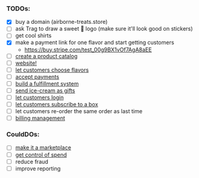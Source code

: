 ### TODOs:

 - [x] buy a domain (airborne-treats.store)
 - [ ] ask Trag to draw a sweet 🍦 logo (make sure it'll look good on stickers)
 - [ ] get cool shirts
 - [x] make a payment link for one flavor and start getting customers
   - https://buy.stripe.com/test_00g9BX1vOf7AgA8aEE
 - [ ] [create a product catalog](./steps/00-add-products.md)
 - [ ] [website!](./steps/01-website.md)
 - [ ] [let customers choose flavors](./steps/02-flavor-selection.md)
 - [ ] [accept payments](./steps/03-checkout.md)
 - [ ] [build a fulfillment system](./steps/04-fulfillment.md)
 - [ ] [send ice-cream as gifts](./steps/05-gifts.md)
 - [ ] [let customers login](./steps/06-authentication.md)
 - [ ] [let customers subscribe to a box](./steps/06-subscription.md)
 - [ ] let customers re-order the same order as last time
 - [ ] [billing management](./08-customer-portal.md)

### CouldDOs:
 - [ ] [make it a marketplace](./09-connect.md)
 - [ ] [get control of spend](./10-issuing.md)
 - [ ] reduce fraud
 - [ ] improve reporting
